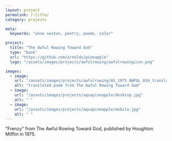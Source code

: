 ```yaml
---
layout: project
permalink: /:title/
category: projects

meta:
  keywords: "anne sexton, poetry, poems, color"

project:
  title: "The Awful Rowing Toward God"
  type: "book"
  url: "https://github.com/arnolds/pineapple"
  logo: "/assets/images/projects/awfulrowing/awfulrowingicon.png"

images:
  - image:
    url: "/assets/images/projects/awfulrowing/AS_1975_AWFUL_034_translated.png"
    alt: "translated poem from The Awful Rowing Toward God"
  - image:
    url: "/assets/images/projects/aquapineapple/desktop.jpg"
    alt: " "
  - image:
    url: "/assets/images/projects/aquapineapple/mobile.jpg"
    alt: " "
---
```

<p>"Frenzy" from The Awful Rowing Toward God, published by Houghton Mifflin in 1975.</p>

